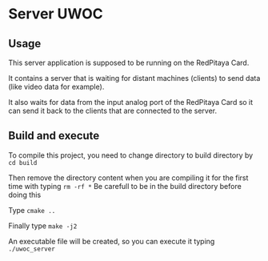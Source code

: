 # Server UWOC

## Usage

This server application is supposed to be running on the RedPitaya Card.

It contains a server that is waiting for distant machines (clients) to send data
(like video data for example).

It also waits for data from the input analog port of the RedPitaya Card so it
can send it back to the clients that are connected to the server.

## Build and execute

To compile this project, you need to change directory to build directory by `cd build`

Then remove the directory content when you are compiling it for the first time with typing 
`rm -rf *`
Be carefull to be in the build directory before doing this

Type `cmake ..`

Finally type `make -j2`

An executable file will be created, so you can execute it typing `./uwoc_server`

